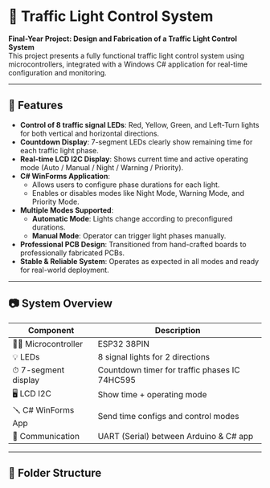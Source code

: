 # 🚦 Traffic Light Control System

**Final-Year Project: Design and Fabrication of a Traffic Light Control System**  
This project presents a fully functional traffic light control system using microcontrollers, integrated with a Windows C# application for real-time configuration and monitoring.

---

## 📌 Features

- **Control of 8 traffic signal LEDs**: Red, Yellow, Green, and Left-Turn lights for both vertical and horizontal directions.
- **Countdown Display**: 7-segment LEDs clearly show remaining time for each traffic light phase.
- **Real-time LCD I2C Display**: Shows current time and active operating mode (Auto / Manual / Night / Warning / Priority).
- **C# WinForms Application**:
  - Allows users to configure phase durations for each light.
  - Enables or disables modes like Night Mode, Warning Mode, and Priority Mode.
- **Multiple Modes Supported**:
  - **Automatic Mode**: Lights change according to preconfigured durations.
  - **Manual Mode**: Operator can trigger light phases manually.
- **Professional PCB Design**: Transitioned from hand-crafted boards to professionally fabricated PCBs.
- **Stable & Reliable System**: Operates as expected in all modes and ready for real-world deployment.

---

## 📷 System Overview

| Component                  | Description                                      |
|---------------------------|--------------------------------------------------|
| 👨‍💻 Microcontroller        | ESP32 38PIN                                      |
| 💡 LEDs                   | 8 signal lights for 2 directions                 |
| ⏱  7-segment display      | Countdown timer for traffic phases   IC 74HC595  |
| 🖥  LCD I2C                | Show time + operating mode                       |
| 🪛 C# WinForms App        | Send time configs and control modes             |
| 🔌 Communication          | UART (Serial) between Arduino & C# app           |

---

## 📂 Folder Structure

